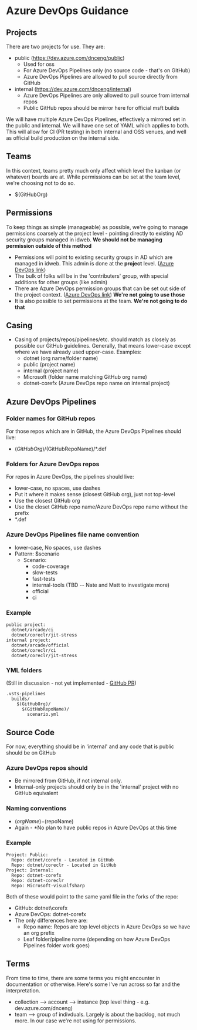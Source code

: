 # Azure DevOps Guidance

## Projects

There are two projects for use.  They are:

- public (https://dev.azure.com/dnceng/public)
  - Used for oss
  - For Azure DevOps Pipelines only  (no source code - that's on GitHub)
  - Azure DevOps Pipelines are allowed to pull source directly from GitHub
- internal  (https://dev.azure.com/dnceng/internal)
  - Azure DevOps Pipelines are only allowed to pull source from internal repos
  - Public GitHub repos should be mirror here for official msft builds

We will have multiple Azure DevOps Pipelines, effectively a mirrored set in the public and internal. We will have one set of YAML which applies to both. This will allow for CI (PR testing) in both internal and OSS venues, and well as official build production on the internal side.

## Teams

In this context, teams pretty much only affect which level the kanban (or whatever) boards are at.  While permissions can be set at the team level, we're choosing not to do so.

- $(GitHubOrg)

## Permissions

To keep things as simple (manageable) as possible, we're going to manage permissions coarsely at the project level - pointing directly to existing AD security groups managed in idweb.  **We should not be managing permission outside of this method**

- Permissions will point to existing security groups in AD which are managed in idweb.  This admin is done at the **project** level.  ([Azure DevOps link](https://dev.azure.com/dnceng/internal/_admin/_security))
- The bulk of folks will be in the 'contributers' group, with special additions for other groups (like admin)
- There are Azure DevOps permission groups that can be set out side of the project context. ([Azure DevOps link](https://dev.azure.com/dnceng/_admin/_security))   **We're not going to use those**
- It is also possible to set permissions at the team.  **We're not going to do that**

## Casing

- Casing of projects/repos/pipelines/etc. should match as closely as possible our GitHub guidelines.  Generally, that means lower-case except where we have already used upper-case.  Examples:
  - dotnet (org name/folder name)
  - public (project name)
  - internal (project name)
  - Microsoft (folder name matching GitHub org name)
  - dotnet-corefx (Azure DevOps repo name on internal project)

## Azure DevOps Pipelines

### Folder names for GitHub repos

For those repos which are in GitHub, the Azure DevOps Pipelines should live:

- $(GitHubOrg)/$(GitHubRepoName)/*.def

### Folders for Azure DevOps repos

For repos in Azure DevOps, the pipelines should live:

- lower-case, no spaces, use dashes
- Put it where it makes sense (closest GitHub org), just not top-level
- Use the closest GitHub org
- Use the closet GitHub repo name/Azure DevOps repo name without the prefix
- *.def

### Azure DevOps Pipelines file name convention

- lower-case, No spaces, use dashes
- Pattern: $scenario
  - Scenario:
    - code-coverage
    - slow-tests
    - fast-tests
    - internal-tools (TBD -- Nate and Matt to investigate more)
    - official
    - ci

### Example

```TEXT
public project:
  dotnet/arcade/ci
  dotnet/coreclr/jit-stress
internal project:
  dotnet/arcade/official
  dotnet/coreclr/ci
  dotnet/coreclr/jit-stress
```

### YML folders

(Still in discussion - not yet implemented - [GitHub PR](https://github.com/Microsoft/vsts-agent/pull/1430/files#diff-0e4df20b2155d804a6518e8089072a96R29))

```TEXT
.vsts-pipelines
  builds/
    $(GitHubOrg)/
      $(GitHubRepoName)/
        scenario.yml
```

## Source Code

For now, everything should be in 'internal' and any code that is public should be on GitHub

### Azure DevOps repos should

- Be mirrored from GitHub, if not internal only.
- Internal-only projects should only be in the 'internal' project with no GitHub equivalent

### Naming conventions

- $(orgName)-$(repoName)
- Again - *No plan to have public repos in Azure DevOps at this time

### Example

```TEXT
Project: Public:
  Repo: dotnet/corefx - Located in GitHub
  Repo: dotnet/coreclr - Located in GitHub
Project: Internal:
  Repo: dotnet-corefx
  Repo: dotnet-coreclr
  Repo: Microsoft-visualfsharp
```

Both of these would point to the same yaml file in the forks of the repo:

- GitHub: dotnet\corefx
- Azure DevOps: dotnet-corefx
- The only differences here are:
  - Repo name: Repos are top level objects in Azure DevOps so we have an org prefix
  - Leaf folder/pipeline name (depending on how Azure DevOps Pipelines folder work goes)

## Terms

From time to time, there are some terms you might encounter in documentation or otherwise.  Here's some I've run across so far and the interpretation.

- collection --> account --> instance (top level thing - e.g. dev.azure.com/dnceng)
- team --> group of indivduals.  Largely is about the backlog, not much more.  In our case we're not using for permissions.